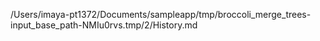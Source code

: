 /Users/imaya-pt1372/Documents/sampleapp/tmp/broccoli_merge_trees-input_base_path-NMIu0rvs.tmp/2/History.md